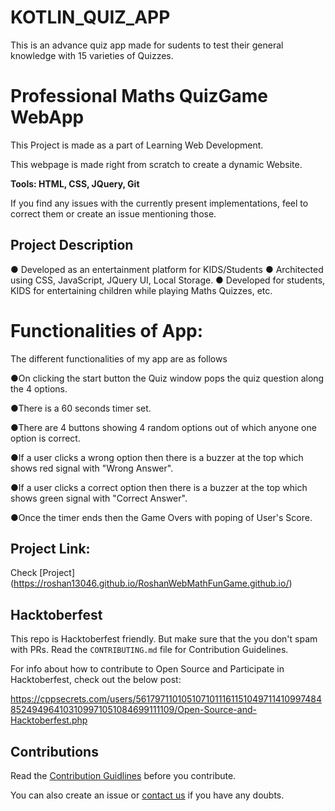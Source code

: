 # KOTLIN_QUIZ_APP
This is an advance quiz app made for sudents to test their general knowledge with 15 varieties of Quizzes.

# Professional Maths QuizGame WebApp

This Project is made as a part of Learning  Web Development. 

This webpage is made right from scratch to create a dynamic Website.

<b>Tools: HTML, CSS, JQuery, Git</b>

If you find any issues with the currently present implementations, feel to correct them or create an issue mentioning those.

## Project Description
● Developed as an entertainment platform for KIDS/Students
● Architected using CSS, JavaScript, JQuery UI, Local Storage.
● Developed for students, KIDS for entertaining children while playing Maths Quizzes, etc.


# Functionalities of App:

The different functionalities of my app are as follows

●On clicking the start button the Quiz window pops the quiz question along the 4 options.


●There is a 60 seconds timer set.

●There are 4 buttons showing 4 random options out of which anyone one option is correct.

●If a user clicks a wrong option then there is a buzzer at the top which shows red signal with "Wrong Answer".

●If a user clicks a correct option then there is a buzzer at the top which shows green signal with "Correct Answer".

●Once the timer ends then the Game Overs with poping of User's Score.

## Project Link: 

Check [Project] (https://roshan13046.github.io/RoshanWebMathFunGame.github.io/)

## Hacktoberfest

This repo is Hacktoberfest friendly. But make sure that the you don't spam with PRs. Read the `CONTRIBUTING.md` file for Contribution Guidelines.

For info about how to contribute to Open Source and Participate in Hacktoberfest, check out the below post:

https://cppsecrets.com/users/5617971101051071011161151049711410997484852494964103109971051084699111109/Open-Source-and-Hacktoberfest.php

## Contributions

Read the [Contribution Guidlines](https://github.com/Roshan13046/MathsQuizGame/blob/master/CONTRIBUTING.md) before you contribute.

You can also create an issue or [contact us](https://github.com/Roshan13046) if you have any doubts.

